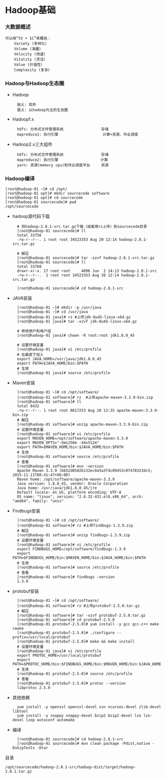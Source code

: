 # Hadoop基础

### 大数据概述

	可以用“5V + 1C”来概括：
		Variety (多样化）
		Volume (海量）
		Velocity (快速）
		Vitality (灵活）
		Value (价值性）
		Complexity (复杂）
	
### Hadoop与Hadoop生态圈

- Hadoop

		狭义: 软件
		褒义: 以hadoop为主的生态圈
		
- Hadoop1.x

		hdfs: 分布式文件管理系统				    存储
		mapreduce1: 执行引擎  				    计算+资源、作业调度
				
- Hadoop2.x三大组件

		hdfs: 分布式文件管理系统				    存储
		mapreduce2: 执行引擎                   计算
		yarn: 资源(memory cpu)和作业调度平台	    资源
		
### Hadoop编译
	
	[root@hadoop-01 ~]# cd /opt/
	[root@hadoop-01 opt]# mkdir sourcecode software
	[root@hadoop-01 opt]# cd sourcecode
	[root@hadoop-01 sourcecode]# pwd
	/opt/sourcecode
	
- hadoop源代码下载
	
		# 将hadoop-2.8.1-src.tar.gz下载（或者用rz上传）到sourcecode目录
		[root@hadoop-01 sourcecode]# ll
		total 33756
		-rw-r--r--. 1 root root 34523353 Aug 20 12:14 hadoop-2.8.1-src.tar.gz
		
		# 解压
		[root@hadoop-01 sourcecode]# tar -xzvf hadoop-2.8.1-src.tar.gz
		[root@hadoop-01 sourcecode]# ll
		total 33760
		drwxr-xr-x. 17 root root     4096 Jun  2 14:13 hadoop-2.8.1-src
		-rw-r--r--.  1 root root 34523353 Aug 20 12:14 hadoop-2.8.1-src.tar.gz
	
		[root@hadoop-01 sourcecode]# cd hadoop-2.8.1-src
	
- JAVA安装
		
		[root@hadoop-01 ~]# mkdir -p /usr/java
		[root@hadoop-01 ~]# cd /usr/java
		[root@hadoop-01 java]# rz #上传jdk-8u45-linux-x64.gz
		[root@hadoop-01 java]# tar -xzvf jdk-8u45-linux-x64.gz
		
		# 修改用户和用户组
		[root@hadoop-01 java]# chown -R root:root jdk1.8.0_45
		
		# 设置环境变量
		[root@hadoop-01 java]# vi /etc/profile
		# 在最底下加入
		export JAVA_HOME=/usr/java/jdk1.8.0_45
		export PATH=$JAVA_HOME/bin:$PATH
		# 生效
		[root@hadoop-01 java]# source /etc/profile


- Maven安装

		[root@hadoop-01 ~]# cd /opt/software/
		[root@hadoop-01 software]# rz  #上传apache-maven-3.3.9-bin.zip
		[root@hadoop-01 software]# ll
		total 8432
		-rw-r--r--. 1 root root 8617253 Aug 20 12:35 apache-maven-3.3.9-bin.zip
		# 解压
		[root@hadoop-01 software]# unzip apache-maven-3.3.9-bin.zip
		# 设置环境变量
		[root@hadoop-01 software]# vi /etc/profile
		export MAVEN_HOME=/opt/software/apache-maven-3.3.9
		export MAVEN_OPTS="-Xms256m -Xmx512m"
		export PATH=$MAVEN_HOME/bin:$JAVA_HOME/bin:$PATH
		# 生效
		[root@hadoop-01 software]# source /etc/profile
		# 查看
		[root@hadoop-01 software]# mvn -version
		Apache Maven 3.3.9 (bb52d8502b132ec0a5a3f4c09453c07478323dc5; 2015-11-11T00:41:47+08:00)
		Maven home: /opt/software/apache-maven-3.3.9
		Java version: 1.8.0_45, vendor: Oracle Corporation
		Java home: /usr/java/jdk1.8.0_45/jre
		Default locale: en_US, platform encoding: UTF-8
		OS name: "linux", version: "2.6.32-431.el6.x86_64", arch: "amd64", family: "unix"

- Findbugs安装
		
		[root@hadoop-01 ~]# cd /opt/software/
		[root@hadoop-01 software]# rz #上传findbugs-1.3.9.zip
		# 解压
		[root@hadoop-01 software]# unzip findbugs-1.3.9.zip
		# 设置环境变量
		[root@hadoop-01 software]# vi /etc/profile
		export FINDBUGS_HOME=/opt/software/findbugs-1.3.9
		export PATH=$FINDBUGS_HOME/bin:$MAVEN_HOME/bin:$JAVA_HOME/bin:$PATH
		# 生效
		[root@hadoop-01 software]# source /etc/profile
		# 查看
		[root@hadoop-01 software]# findbugs -version
		1.3.9

- protobuf安装
		
		[root@hadoop-01 ~]# cd /opt/software/
		[root@hadoop-01 software]# rz #上传protobuf-2.5.0.tar.gz
		# 解压
		[root@hadoop-01 software]# tar -xzvf protobuf-2.5.0.tar.gz
		[root@hadoop-01 software]# cd protobuf-2.5.0
		[root@hadoop-01 protobuf-2.5.0]# yum install -y gcc gcc-c++ make cmake
		[root@hadoop-01 protobuf-2.5.0]# ./configure --prefix=/usr/local/protobuf
		[root@hadoop-01 protobuf-2.5.0]# make && make install
		# 设置环境变量
		[root@hadoop-01 java]# vi /etc/profile
		export PROTOC_HOME=/usr/local/protobuf
		export PATH=$PROTOC_HOME/bin:$FINDBUGS_HOME/bin:$MAVEN_HOME/bin:$JAVA_HOME/bin:$PATH
		# 生效
		[root@hadoop-01 protobuf-2.5.0]# source /etc/profile
		# 查看
		[root@hadoop-01 protobuf-2.5.0]# protoc --version
		libprotoc 2.5.0

- 其他依赖

		yum install -y openssl openssl-devel svn ncurses-devel zlib-devel libtool
		yum install -y snappy snappy-devel bzip2 bzip2-devel lzo lzo-devel lzop autoconf automake

- 编译

		[root@hadoop-01 sourcecode]# cd hadoop-2.8.1-src
		[root@hadoop-01 sourcecode]# mvn clean package -Pdist,native -DskipTests -Dtar

目录
	
	/opt/sourcecode/hadoop-2.8.1-src/hadoop-dist/target/hadoop-2.8.1.tar.gz











		